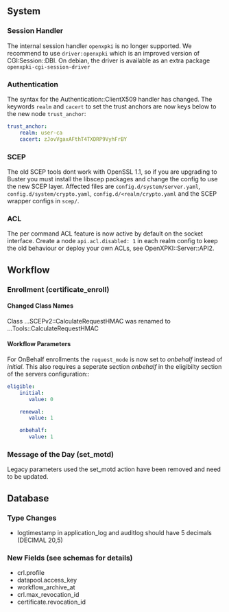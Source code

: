 ## System

### Session Handler

The internal session handler `openxpki` is no longer supported. We recommend to use `driver:openxpki` which is an improved version of CGI:Session::DBI. On debian, the driver is available as an extra package `openxpki-cgi-session-driver`

### Authentication

The syntax for the Authentication::ClientX509 handler has changed. The
keywords `realm` and `cacert` to set the trust anchors are now keys below
to the new node `trust_anchor`:

```yaml
trust_anchor:
    realm: user-ca
    cacert: zJovVgaxAFthT4TXDRP9VyhFrBY
```

### SCEP

The old SCEP tools dont work with OpenSSL 1.1, so if you are upgrading to
Buster you must install the libscep packages and change the config to use
the new SCEP layer. Affected files are `config.d/system/server.yaml`,
`config.d/system/crypto.yaml`, `config.d/<realm/crypto.yaml` and the SCEP
wrapper configs in `scep/`.

### ACL

The per command ACL feature is now active by default on the socket interface.
Create a node `api.acl.disabled: 1` in each realm config to keep the old
behaviour or deploy your own ACLs, see OpenXPKI::Server::API2.

## Workflow

### Enrollment (certificate_enroll)

#### Changed Class Names

Class ...SCEPv2::CalculateRequestHMAC was renamed to ...Tools::CalculateRequestHMAC

#### Workflow Parameters

For OnBehalf enrollments the `request_mode` is now set to *onbehalf* instead of *initial*. This also requires a seperate section *onbehalf* in the eligibilty section of the servers configuration::

```yaml
eligible:
    initial:
       value: 0

    renewal:
       value: 1

    onbehalf:
       value: 1
```

### Message of the Day (set_motd)

Legacy parameters used the set_motd action have been removed and need to be updated.


## Database

### Type Changes

* logtimestamp in application_log and auditlog should have 5 decimals (DECIMAL 20,5)

### New Fields (see schemas for details)

* crl.profile
* datapool.access_key
* workflow_archive_at
* crl.max_revocation_id
* certificate.revocation_id 

